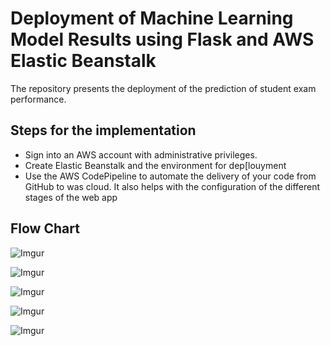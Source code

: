 # Deployment of Machine Learning Model Results using Flask and AWS Elastic Beanstalk
The repository presents the deployment of the prediction of student exam performance.

## Steps for the implementation 
- Sign into an AWS account with administrative privileges.
- Create Elastic Beanstalk and the environment for dep[louyment
- Use the AWS CodePipeline to automate the delivery of your code from GitHub to was cloud. It also helps with the configuration of the different stages of the web app
## Flow Chart
![Imgur](https://imgur.com/GtoJpBN.png)

![Imgur](https://imgur.com/YwTLoXW.png)

![Imgur](https://imgur.com/5A18eJj.png)

![Imgur](https://imgur.com/0IFnjkU.png)


![Imgur](https://imgur.com/j1AgW7D.png)
